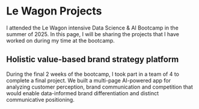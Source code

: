 # Le Wagon Projects
I attended the Le Wagon intensive Data Science & AI Bootcamp in the summer of 2025. In this page, I will be sharing the projects that I have worked on during my time at the bootcamp.

## Holistic value-based brand strategy platform
During the final 2 weeks of the bootcamp, I took part in a team of 4 to complete a final project. We built a multi-page AI-powered app for analyzing customer perception, brand communication and competition that would enable data-informed brand differentiation and distinct communicative positioning.
